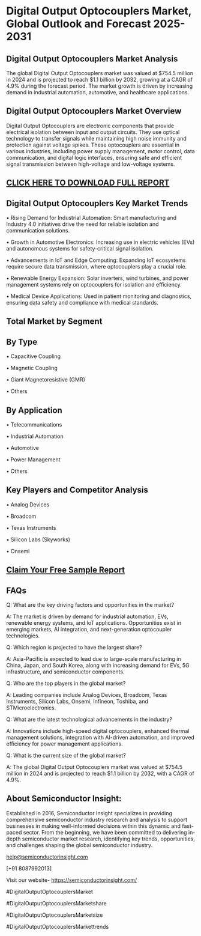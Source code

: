 Digital Output Optocouplers Market, Global Outlook and Forecast 2025-2031
=
Digital Output Optocouplers Market Analysis
-
The global Digital Output Optocouplers market was valued at $754.5 million in 2024 and is projected to reach $1.1 billion by 2032, growing at a CAGR of 4.9% during the forecast period. The market growth is driven by increasing demand in industrial automation, automotive, and healthcare applications.

Digital Output Optocouplers Market Overview
-
Digital Output Optocouplers are electronic components that provide electrical isolation between input and output circuits. They use optical technology to transfer signals while maintaining high noise immunity and protection against voltage spikes. These optocouplers are essential in various industries, including power supply management, motor control, data communication, and digital logic interfaces, ensuring safe and efficient signal transmission between high-voltage and low-voltage systems.

[CLICK HERE TO DOWNLOAD FULL REPORT](https://semiconductorinsight.com/report/digital-output-optocouplers-market/)
-
Digital Output Optocouplers Key Market Trends
-
•	Rising Demand for Industrial Automation: Smart manufacturing and Industry 4.0 initiatives drive the need for reliable isolation and communication solutions.

•	Growth in Automotive Electronics: Increasing use in electric vehicles (EVs) and autonomous systems for safety-critical signal isolation.

•	Advancements in IoT and Edge Computing: Expanding IoT ecosystems require secure data transmission, where optocouplers play a crucial role.

•	Renewable Energy Expansion: Solar inverters, wind turbines, and power management systems rely on optocouplers for isolation and efficiency.

•	Medical Device Applications: Used in patient monitoring and diagnostics, ensuring data safety and compliance with medical standards.

Total Market by Segment
-
By Type
-
•	Capacitive Coupling

•	Magnetic Coupling

•	Giant Magnetoresistive (GMR)

•	Others

By Application
-
•	Telecommunications

•	Industrial Automation

•	Automotive

•	Power Management

•	Others

Key Players and Competitor Analysis
-
•	Analog Devices

•	Broadcom

•	Texas Instruments

•	Silicon Labs (Skyworks)

•	Onsemi

[Claim Your Free Sample Report](https://semiconductorinsight.com/report/digital-output-optocouplers-market/)
-
FAQs
-
Q: What are the key driving factors and opportunities in the market?

A: The market is driven by demand for industrial automation, EVs, renewable energy systems, and IoT applications. Opportunities exist in emerging markets, AI integration, and next-generation optocoupler technologies.

Q: Which region is projected to have the largest share?

A: Asia-Pacific is expected to lead due to large-scale manufacturing in China, Japan, and South Korea, along with increasing demand for EVs, 5G infrastructure, and semiconductor components.

Q: Who are the top players in the global market?

A: Leading companies include Analog Devices, Broadcom, Texas Instruments, Silicon Labs, Onsemi, Infineon, Toshiba, and STMicroelectronics.

Q: What are the latest technological advancements in the industry?

A: Innovations include high-speed digital optocouplers, enhanced thermal management solutions, integration with AI-driven automation, and improved efficiency for power management applications.

Q: What is the current size of the global market?

A: The global Digital Output Optocouplers market was valued at $754.5 million in 2024 and is projected to reach $1.1 billion by 2032, with a CAGR of 4.9%.

About Semiconductor Insight:
-
Established in 2016, Semiconductor Insight specializes in providing comprehensive semiconductor industry research and analysis to support businesses in making well-informed decisions within this dynamic and fast-paced sector. From the beginning, we have been committed to delivering in-depth semiconductor market research, identifying key trends, opportunities, and challenges shaping the global semiconductor industry.

help@semiconductorinsight.com   

[+91 8087992013]

Visit our website- https://semiconductorinsight.com/ 

#DigitalOutputOptocouplersMarket

#DigitalOutputOptocouplersMarketshare

#DigitalOutputOptocouplersMarketsize

#DigitalOutputOptocouplersMarkettrends



